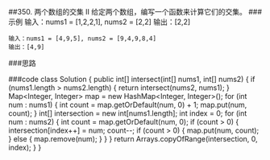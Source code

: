 ##350. 两个数组的交集 II
给定两个数组，编写一个函数来计算它们的交集。
###示例
    输入：nums1 = [1,2,2,1], nums2 = [2,2]
    输出：[2,2]
    
    输入：nums1 = [4,9,5], nums2 = [9,4,9,8,4]
    输出：[4,9]
###思路
    
###code
    class Solution {
        public int[] intersect(int[] nums1, int[] nums2) {
             if (nums1.length > nums2.length) {
                return intersect(nums2, nums1);
            }
            Map<Integer, Integer> map = new HashMap<Integer, Integer>();
            for (int num : nums1) {
                int count = map.getOrDefault(num, 0) + 1;
                map.put(num, count);
            }
            int[] intersection = new int[nums1.length];
            int index = 0;
            for (int num : nums2) {
                int count = map.getOrDefault(num, 0);
                if (count > 0) {
                    intersection[index++] = num;
                    count--;
                    if (count > 0) {
                        map.put(num, count);
                    } else {
                        map.remove(num);
                    }
                }
            }
            return Arrays.copyOfRange(intersection, 0, index);
        }
    }